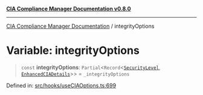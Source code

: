 [**CIA Compliance Manager Documentation v0.8.0**](../README.md)

***

[CIA Compliance Manager Documentation](../globals.md) / integrityOptions

# Variable: integrityOptions

> `const` **integrityOptions**: `Partial`\<`Record`\<[`SecurityLevel`](../type-aliases/SecurityLevel.md), [`EnhancedCIADetails`](../interfaces/EnhancedCIADetails.md)\>\> = `_integrityOptions`

Defined in: [src/hooks/useCIAOptions.ts:699](https://github.com/Hack23/cia-compliance-manager/blob/791b5a1b6e700c8b8480de209374e4cb1086330d/src/hooks/useCIAOptions.ts#L699)
